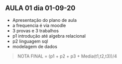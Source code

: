 ## AULA 01 dia 01-09-20
- Apresentação do plano de aula
- a frequencia é via moodle
- 3 provas e 3 trabalhos
- p1 introdução até algebra relacional
- p2 linguagem sql
- modelagem de dados
> NOTA FINAL = (p1 + p2 + p3 + Media(t1,t2,t3))/4